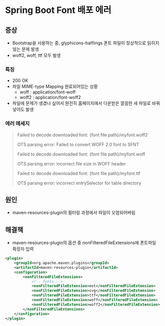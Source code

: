 # Spring Boot Font 배포 에러
## 증상
- Bootstrap을 사용하는 중, glyphicons-halflings 폰트 파일이 정상적으로 읽히지 않는 문제 발생
- woff2, woff, ttf 모두 발생

### 특징
- 200 OK
- 파일 MIME-type Mapping 완료되어있는 상황
  - woff : application/font-woff
  - woff2 : application/font-woff2
- 파일에 문제가 생겼나 싶어서 완전히 홈페이지에서 다운받은 깔끔한 새 파일로 바꿔넣어도 발생

### 에러 메세지
> Failed to decode downloaded font: {font file path}/myfont.woff2
> 
> OTS parsing error: Failed to convert WOFF 2.0 font to SFNT
> 
> Failed to decode downloaded font: {font file path}/myfont.woff
> 
> OTS parsing error: incorrect file size in WOFF header
> 
> Failed to decode downloaded font: {font file path}/myfont.ttf
> 
> OTS parsing error: incorrect entrySelector for table directory

## 원인
- maven-resources-plugin의 필터링 과정에서 파일이 오염되어버림

## 해결책
- maven-resources-plugin의 옵션 중 nonFilteredFileExtensions에 폰트파일 확장자 입력

``` xml
<plugin>
    <groupId>org.apache.maven.plugins</groupId>
    <artifactId>maven-resources-plugin</artifactId>
    <configuration>
        <nonFilteredFileExtensions>
            <!-- fonts -->
            <nonFilteredFileExtension>eot</nonFilteredFileExtension>
            <nonFilteredFileExtension>svg</nonFilteredFileExtension>
            <nonFilteredFileExtension>ttf</nonFilteredFileExtension>
            <nonFilteredFileExtension>woff</nonFilteredFileExtension>
            <nonFilteredFileExtension>woff2</nonFilteredFileExtension>
        </nonFilteredFileExtensions>
    </configuration>
</plugin>
```